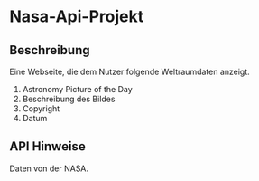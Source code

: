# Nasa-Api-Projekt

## Beschreibung
Eine Webseite, die dem Nutzer folgende Weltraumdaten anzeigt.
1. Astronomy Picture of the Day
2. Beschreibung des Bildes
3. Copyright
4. Datum

## API Hinweise
Daten von der NASA.
